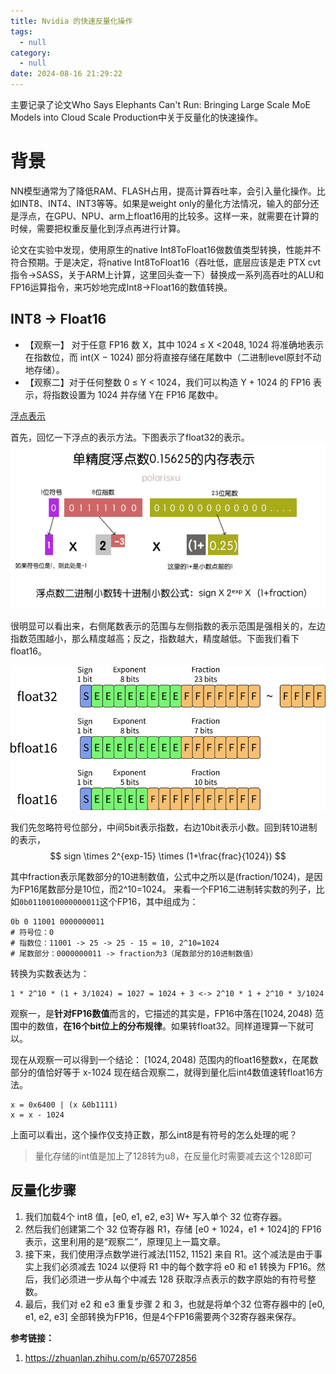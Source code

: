 ```yaml
---
title: Nvidia 的快速反量化操作
tags:
  - null
category:
  - null
date: 2024-08-16 21:29:22
---
```


主要记录了论文Who Says Elephants Can't Run: Bringing Large Scale MoE Models into Cloud Scale Production中关于反量化的快速操作。

# 背景
NN模型通常为了降低RAM、FLASH占用，提高计算吞吐率，会引入量化操作。比如INT8、INT4、INT3等等。如果是weight only的量化方法情况，输入的部分还是浮点，在GPU、NPU、arm上float16用的比较多。这样一来，就需要在计算的时候，需要把权重反量化到浮点再进行计算。

论文在实验中发现，使用原生的native Int8ToFloat16做数值类型转换，性能并不符合预期。于是决定，将native Int8ToFloat16（吞吐低，底层应该是走 PTX cvt指令->SASS，关于ARM上计算，这里回头查一下）替换成一系列高吞吐的ALU和FP16运算指令，来巧妙地完成Int8->Float16的数值转换。

## INT8 -> Float16
- 【观察一】 对于任意 FP16 数 X，其中 1024 ≤ X <2048, 1024 将准确地表示在指数位，而 int(X − 1024) 部分将直接存储在尾数中（二进制level原封不动地存储）。
- 【观察二】对于任何整数 0 ≤ Y < 1024，我们可以构造 Y + 1024 的 FP16 表示，将指数设置为 1024 并存储 Y在 FP16 尾数中。

[浮点表示](https://evanw.github.io/float-toy/)

首先，回忆一下浮点的表示方法。下图表示了float32的表示。
![alt text](fast-dequant/image.png)

很明显可以看出来，右侧尾数表示的范围与左侧指数的表示范围是强相关的，左边指数范围越小，那么精度越高；反之，指数越大，精度越低。下面我们看下float16。

![alt text](fast-dequant/image-1.png)

我们先忽略符号位部分，中间5bit表示指数，右边10bit表示小数。回到转10进制的表示，
$$
 sign \times 2^{exp-15} \times (1+\frac{frac}{1024})
$$

其中fraction表示尾数部分的10进制数值，公式中之所以是(fraction/1024)，是因为FP16尾数部分是10位，而2^10=1024。
来看一个FP16二进制转实数的列子，比如`0b0110010000000011`这个FP16，其中组成为：

```text
0b 0 11001 0000000011
# 符号位：0
# 指数位：11001 -> 25 -> 25 - 15 = 10, 2^10=1024
# 尾数部分：0000000011 -> fraction为3（尾数部分的10进制数值）
```

转换为实数表达为：

```text
1 * 2^10 * (1 + 3/1024) = 1027 = 1024 + 3 <-> 2^10 * 1 + 2^10 * 3/1024 
```
观察一，是**针对FP16数值**而言的，它描述的其实是，FP16中落在$[1024, 2048)$ 范围中的数值，**在16个bit位上的分布规律**。如果转float32。同样道理算一下就可以。

现在从观察一可以得到一个结论：
$[1024, 2048)$ 范围内的float16整数x，在尾数部分的值恰好等于 x-1024
现在结合观察二，就得到量化后int4数值速转float16方法。
```
x = 0x6400 | (x &0b1111)
x = x - 1024
```

上面可以看出，这个操作仅支持正数，那么int8是有符号的怎么处理的呢？

> 量化存储的int值是加上了128转为u8，在反量化时需要减去这个128即可

## 反量化步骤
1. 我们加载4个 int8 值，[e0, e1, e2, e3] W+ 写入单个 32 位寄存器。
2. 然后我们创建第二个 32 位寄存器 R1，存储 [e0 + 1024，e1 + 1024]的 FP16 表示，这里利用的是“观察二”，原理见上一篇文章。
3. 接下来，我们使用浮点数学进行减法[1152, 1152] 来自 R1。这个减法是由于事实上我们必须减去 1024 以便将 R1 中的每个数字将 e0 和 e1 转换为 FP16。然后，我们必须进一步从每个中减去 128 获取浮点表示的数字原始的有符号整数。
4. 最后，我们对 e2 和 e3 重复步骤 2 和 3，也就是将单个32 位寄存器中的 [e0, e1, e2, e3] 全部转换为FP16，但是4个FP16需要两个32寄存器来保存。



**参考链接：**
1. https://zhuanlan.zhihu.com/p/657072856

